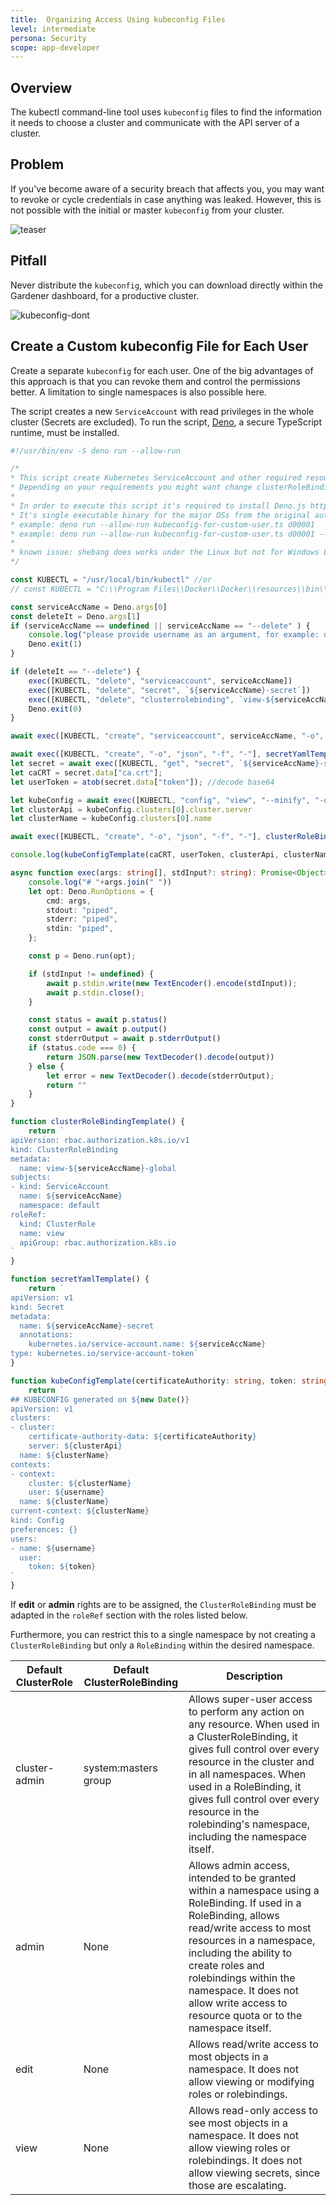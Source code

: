 ```yaml
---
title:  Organizing Access Using kubeconfig Files
level: intermediate
persona: Security
scope: app-developer
---
```


## Overview

The kubectl command-line tool uses `kubeconfig` files to find the information it needs to choose a cluster and 
communicate with the API server of a cluster.

## Problem
If you've become aware of a security breach that affects you, you may want to revoke or cycle credentials 
in case anything was leaked. However, this is not possible with the initial or master `kubeconfig` from your 
cluster.

![teaser](./images/teaser.svg)

## Pitfall

Never distribute the `kubeconfig`, which you can download directly within the Gardener dashboard, for a productive cluster.

![kubeconfig-dont](./images/kubeconfig-initial.png)


## Create a Custom kubeconfig File for Each User

Create a separate `kubeconfig` for each user. One of the big advantages of this approach is that you can revoke them and control 
the permissions better. A limitation to single namespaces is also possible here.

The script creates a new `ServiceAccount` with read privileges in the whole cluster (Secrets are excluded).
To run the script, [Deno](https://deno.land/), a secure TypeScript runtime, must be installed.


```TypeScript
#!/usr/bin/env -S deno run --allow-run

/*
* This script create Kubernetes ServiceAccount and other required resource and print KUBECONFIG to console.
* Depending on your requirements you might want change clusterRoleBindingTemplate() function
*
* In order to execute this script it's required to install Deno.js https://deno.land/ (TypeScript & JavaScript runtime).
* It's single executable binary for the major OSs from the original author of the Node.js
* example: deno run --allow-run kubeconfig-for-custom-user.ts d00001
* example: deno run --allow-run kubeconfig-for-custom-user.ts d00001 --delete
*
* known issue: shebang does works under the Linux but not for Windows Linux Subsystem
*/

const KUBECTL = "/usr/local/bin/kubectl" //or
// const KUBECTL = "C:\\Program Files\\Docker\\Docker\\resources\\bin\\kubectl.exe"

const serviceAccName = Deno.args[0]
const deleteIt = Deno.args[1]
if (serviceAccName == undefined || serviceAccName == "--delete" ) {
    console.log("please provide username as an argument, for example: deno run --allow-run kubeconfig-for-custom-user.ts USER_NAME [--delete]")
    Deno.exit(1)
}

if (deleteIt == "--delete") {
    exec([KUBECTL, "delete", "serviceaccount", serviceAccName])
    exec([KUBECTL, "delete", "secret", `${serviceAccName}-secret`])
    exec([KUBECTL, "delete", "clusterrolebinding", `view-${serviceAccName}-global`])
    Deno.exit(0)
}

await exec([KUBECTL, "create", "serviceaccount", serviceAccName, "-o", "json"])

await exec([KUBECTL, "create", "-o", "json", "-f", "-"], secretYamlTemplate())
let secret = await exec([KUBECTL, "get", "secret", `${serviceAccName}-secret`, "-o", "json"])
let caCRT = secret.data["ca.crt"];
let userToken = atob(secret.data["token"]); //decode base64

let kubeConfig = await exec([KUBECTL, "config", "view", "--minify", "-o", "json"]);
let clusterApi = kubeConfig.clusters[0].cluster.server
let clusterName = kubeConfig.clusters[0].name

await exec([KUBECTL, "create", "-o", "json", "-f", "-"], clusterRoleBindingTemplate())

console.log(kubeConfigTemplate(caCRT, userToken, clusterApi, clusterName, serviceAccName + "-" + clusterName))

async function exec(args: string[], stdInput?: string): Promise<Object> {
    console.log("# "+args.join(" "))
    let opt: Deno.RunOptions = {
        cmd: args,
        stdout: "piped",
        stderr: "piped",
        stdin: "piped",
    };

    const p = Deno.run(opt);

    if (stdInput != undefined) {
        await p.stdin.write(new TextEncoder().encode(stdInput));
        await p.stdin.close();
    }

    const status = await p.status()
    const output = await p.output()
    const stderrOutput = await p.stderrOutput()
    if (status.code === 0) {
        return JSON.parse(new TextDecoder().decode(output))
    } else {
        let error = new TextDecoder().decode(stderrOutput);
        return ""
    }
}

function clusterRoleBindingTemplate() {
    return `
apiVersion: rbac.authorization.k8s.io/v1
kind: ClusterRoleBinding
metadata:
  name: view-${serviceAccName}-global
subjects:
- kind: ServiceAccount
  name: ${serviceAccName}
  namespace: default
roleRef:
  kind: ClusterRole
  name: view
  apiGroup: rbac.authorization.k8s.io    
`
}

function secretYamlTemplate() {
    return `
apiVersion: v1
kind: Secret
metadata:
  name: ${serviceAccName}-secret
  annotations:
    kubernetes.io/service-account.name: ${serviceAccName}
type: kubernetes.io/service-account-token`
}

function kubeConfigTemplate(certificateAuthority: string, token: string, clusterApi: string, clusterName: string, username: string) {
    return `
## KUBECONFIG generated on ${new Date()}
apiVersion: v1
clusters:
- cluster:
    certificate-authority-data: ${certificateAuthority}
    server: ${clusterApi}
  name: ${clusterName}
contexts:
- context:
    cluster: ${clusterName}
    user: ${username}
  name: ${clusterName}
current-context: ${clusterName}
kind: Config
preferences: {}
users:
- name: ${username}
  user:
    token: ${token}
`
}

```

If **edit** or **admin** rights are to be assigned, the `ClusterRoleBinding` must be adapted in the `roleRef` section 
with the roles listed below.

Furthermore, you can restrict this to a single namespace by not creating a `ClusterRoleBinding` but only a `RoleBinding`
within the desired namespace.

Default ClusterRole |	Default ClusterRoleBinding	| Description |
------------------- | ----------------------------- | --------------- |
cluster-admin	    | system:masters group	        | Allows super-user access to perform any action on any resource. When used in a ClusterRoleBinding, it gives full control over every resource in the cluster and in all namespaces. When used in a RoleBinding, it gives full control over every resource in the rolebinding's namespace, including the namespace itself. |
admin	            | None                          | Allows admin access, intended to be granted within a namespace using a RoleBinding. If used in a RoleBinding, allows read/write access to most resources in a namespace, including the ability to create roles and rolebindings within the namespace. It does not allow write access to resource quota or to the namespace itself. |
edit	            | None	                        | Allows read/write access to most objects in a namespace. It does not allow viewing or modifying roles or rolebindings. |
view	            | None                          | Allows read-only access to see most objects in a namespace. It does not allow viewing roles or rolebindings. It does not allow viewing secrets, since those are escalating. |